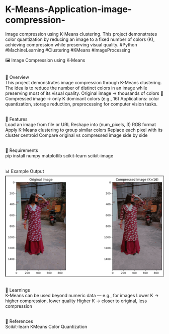 # K-Means-Application-image-compression-
Image compression using K-Means clustering. This project demonstrates color quantization by reducing an image to a fixed number of colors (K), achieving compression while preserving visual quality. #Python #MachineLearning #Clustering #KMeans #ImageProcessing

🖼️ Image Compression using K-Means

<br>📌 Overview</br>
This project demonstrates image compression through K-Means clustering.
The idea is to reduce the number of distinct colors in an image while preserving most of its visual quality.
Original image → thousands of colors 🎨
Compressed image → only K dominant colors (e.g., 16)
Applications: color quantization, storage reduction, preprocessing for computer vision tasks.

<br>🚀 Features</br>
Load an image from file or URL
Reshape into (num_pixels, 3) RGB format
Apply K-Means clustering to group similar colors
Replace each pixel with its cluster centroid
Compare original vs compressed image side by side

<br>📂 Requirements</br>
pip install numpy matplotlib scikit-learn scikit-image

<br>📊 Example Output</br>
![Output](output.png)



<br>📖 Learnings</br>
K-Means can be used beyond numeric data — e.g., for images
Lower K → higher compression, lower quality
Higher K → closer to original, less compression

<br>🔗 References</br>
Scikit-learn KMeans
Color Quantization
